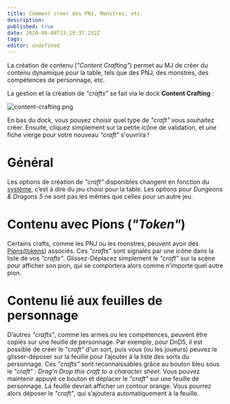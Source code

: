 ```yaml
---
title: Comment créer des PNJ, Monstres, etc.
description: 
published: true
date: 2020-09-08T13:19:37.232Z
tags: 
editor: undefined
---
```


La création de contenu (*"Content Crafting"*) permet au MJ de créer du contenu dynamique pour la table, tels que des PNJ, des monstres, des compétences de personnage, etc.

La gestion et la création de *"crafts"* se fait via le dock **Content Crafting** :

![content-crafting.png](/medias/content-crafting.png)

En bas du dock, vous pouvez choisir quel type de *"craft"* vous souhaitez créer. Ensuite, cliquez simplement sur la petite icône de validation, et une fiche vierge pour votre nouveau *"craft"* s'ouvrira !

# Général
Les options de création de *"craft"* disponibles changent en fonction du [système](/fr/how-to/start/gm), c’est à dire du jeu choisi pour la table. Les options pour *Dungeons & Dragons 5* ne sont pas les mêmes que celles pour un autre jeu.

# Contenu avec Pions (*"Token"*)
Certains crafts, comme les PNJ ou les monstres, peuvent avoir des [Pions(tokens)](/fr/how-to/token) associés. Ces *"crafts"* sont signalés par une icône dans la liste de vos *"crafts"*. Glissez-Déplacez simplement le *"craft"* sur la scène pour afficher son pion, qui se comportera alors comme n’importe quel autre pion.

# Contenu lié aux feuilles de personnage
D’autres *"crafts"*, comme les armes ou les compétences, peuvent être copiés sur une feuille de personnage. Par exemple, pour DnD5, il est possible de créer le *"craft"* d'un sort, puis vous (ou les joueurs) peuvez le glisser-déposer sur la feuille pour l’ajouter à la liste des sorts du personnage. Ces *"crafts"* sont reconnaissables grâce au bouton bleu sous le *"craft"* : *Drag'n Drop this craft to a character sheet*. Vous pouvez maintenir appuyé ce bouton et déplacer le *"craft"* sur une feuille de personnage. La feuille devrait afficher un contour orange. Vous pourrez alors déposer le *"craft"*, qui s’ajoutera automatiquement à la feuille.
